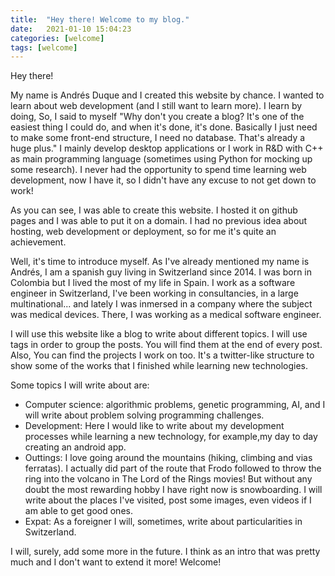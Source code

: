 ```yaml
---
title:  "Hey there! Welcome to my blog."
date:   2021-01-10 15:04:23
categories: [welcome]
tags: [welcome]
---
```


Hey there!

My name is Andrés Duque and I created this website by chance. I wanted to learn about web development (and I still want to learn more). I learn by doing, So, I said to myself "Why don't you create a blog? It's one of the easiest thing I could do, and when it's done, it's done. Basically I just need to make some front-end structure, I need no database. That's already a huge plus." I mainly develop desktop applications or I work in R&D with C++ as main programming language (sometimes using Python for mocking up some research).  I never had the opportunity to spend time learning web development, now I have it, so I didn't have any excuse to not get down to work!

As you can see, I was able to create this website. I hosted it on github pages and I was able to put it on a domain. I had no previous idea about hosting, web development or deployment, so for me it's quite an achievement.

Well, it's time to introduce myself. As I've already mentioned my name is Andrés, I am a spanish guy living in Switzerland since 2014. I was born in Colombia but I lived the most of my life in Spain. I work as a software engineer in Switzerland, I've been working in consultancies, in a large multinational... and lately I was inmersed in a company where the subject was medical devices. There, I was working as a medical software engineer.

I will use this website like a blog to write about different topics. I will use tags in order to group the posts. You will find them at the end of every post. Also, You can find the projects I work on too. It's a twitter-like structure to show some of the works that I finished while learning new technologies.

Some topics I will write about are:

  - Computer science: algorithmic problems, genetic programming, AI, and I will write about problem solving programming challenges.
  - Development: Here I would like to write about my development processes while learning a new technology, for example,my day to day creating an android app.
  - Outtings: I love going around the mountains (hiking, climbing and  vias ferratas). I actually did part of the route that Frodo followed to throw the ring into the volcano in The Lord of the Rings movies! But without any doubt the most rewarding hobby I have right now is snowboarding. I will write about the places I've visited, post some images, even videos if I am able to get good ones.
  - Expat: As a foreigner I will, sometimes, write about particularities in Switzerland.

I will, surely, add some more in the future. I think as an intro that was pretty much and I don't want to extend it more! Welcome!
